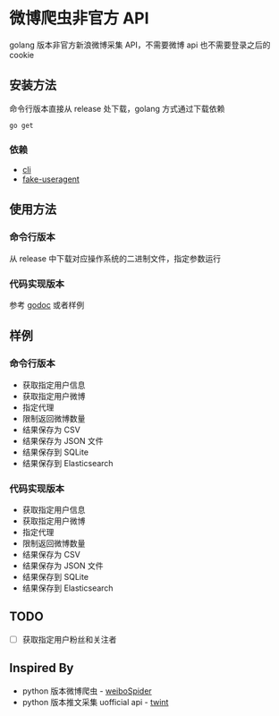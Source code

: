 # 微博爬虫非官方 API

golang 版本非官方新浪微博采集 API，不需要微博 api  也不需要登录之后的 cookie

## 安装方法

命令行版本直接从 release 处下载，golang 方式通过下载依赖

```shell
go get 
```

### 依赖

- [cli](https://github.com/urfave/cli)
- [fake-useragent](https://github.com/eddycjy/fake-useragent)

## 使用方法

### 命令行版本

从 release 中下载对应操作系统的二进制文件，指定参数运行

### 代码实现版本

参考 [godoc](http://demo.com) 或者样例

## 样例

### 命令行版本

- 获取指定用户信息
- 获取指定用户微博
- 指定代理
- 限制返回微博数量
- 结果保存为 CSV
- 结果保存为 JSON 文件
- 结果保存到 SQLite
- 结果保存到 Elasticsearch

### 代码实现版本

- 获取指定用户信息
- 获取指定用户微博
- 指定代理
- 限制返回微博数量
- 结果保存为 CSV
- 结果保存为 JSON 文件
- 结果保存到 SQLite
- 结果保存到 Elasticsearch

## TODO

- [ ] 获取指定用户粉丝和关注者

## Inspired By

- python 版本微博爬虫 - [weiboSpider](https://github.com/dataabc/weiboSpider)
- python 版本推文采集 uofficial api - [twint](https://github.com/twintproject/twint)